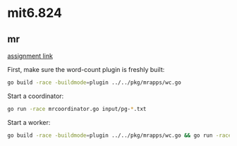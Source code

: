 # mit6.824

## mr

[assignment link](https://pdos.csail.mit.edu/6.824/labs/lab-mr.html)

First, make sure the word-count plugin is freshly built:

```sh
go build -race -buildmode=plugin ../../pkg/mrapps/wc.go
```

Start a coordinator:

```sh
go run -race mrcoordinator.go input/pg-*.txt
```

Start a worker:

```sh
go build -race -buildmode=plugin ../../pkg/mrapps/wc.go && go run -race mrworker.go wc.so
```